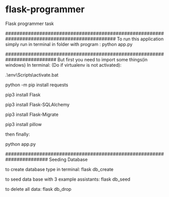 # flask-programmer
Flask programmer task


###############################################################################################
To run this application simply run in terminal in folder with program :
python app.py


##########################################################################
But first you need to import some things(in windows)
In terminal:
(Do if virtualenv is not activated):

.\env\Scripts\activate.bat

python -m pip install requests  

pip3 install Flask

pip3 install Flask-SQLAlchemy

pip3 install Flask-Migrate

pip3 install pillow

then finally:

python app.py

#######################################################################
Seeding Database

to create database type in terminal:
flask db_create

to seed data base with 3 example assistants:
flask db_seed

to delete all data:
flask db_drop

